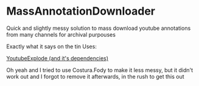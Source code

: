 # MassAnnotationDownloader
Quick and slightly messy solution to mass download youtube annotations from many channels for archival purpouses

Exactly what it says on the tin
Uses:

[YoutubeExplode (and it's dependencies)](https://github.com/Tyrrrz/YoutubeExplode)


Oh yeah and I tried to use Costura.Fody to make it less messy, but it didn't work out and I forgot to remove it afterwards, in the rush to get this out


